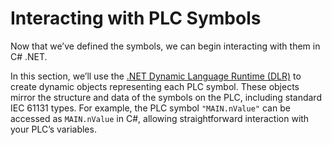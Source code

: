 # Interacting with PLC Symbols

Now that we’ve defined the symbols, we can begin interacting with them in C# .NET.

In this section, we’ll use the [.NET Dynamic Language Runtime (DLR)](https://learn.microsoft.com/en-us/dotnet/framework/reflection-and-codedom/dynamic-language-runtime-overview) to create dynamic objects representing each PLC symbol. These objects mirror the structure and data of the symbols on the PLC, including standard IEC 61131 types. For example, the PLC symbol `"MAIN.nValue"` can be accessed as `MAIN.nValue` in C#, allowing straightforward interaction with your PLC’s variables.